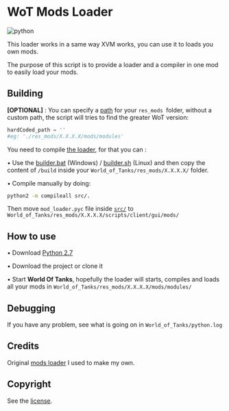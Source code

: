 # WoT Mods Loader

![python](https://img.shields.io/badge/python-2.7.18-blue?link=https://www.python.org/downloads/release/python-2718/)

This loader works in a same way XVM works, you can use it to loads you own mods.

The purpose of this script is to provide a loader and a compiler in one mod to easily load your mods.


## Building

**[OPTIONAL]** : You can specify a [path](./src/mod_loader.py) for your `res_mods `folder, without a custom path, the script will tries to find the greater WoT version:
```python
hardCoded_path = ''
#eg: './res_mods/X.X.X.X/mods/modules'
```

You need to compile [the loader](./src/mod_loader.py), for that you can :

• Use the [builder.bat](build.bat) (Windows) / [builder.sh](build.sh) (Linux) and then copy the content of `/build` inside your `World_of_Tanks/res_mods/X.X.X.X/` folder.

• Compile manually by doing:
```bat
python2 -m compileall src/.
```
Then move `mod_loader.pyc` file inside [`src/`](./src) to `World_of_Tanks/res_mods/X.X.X.X/scripts/client/gui/mods/`


## How to use

• Download [Python 2.7](https://www.python.org/downloads/release/python-2718/)

• Download the project or clone it

• Start **World Of Tanks**, hopefully the loader will starts, compiles and loads all your mods in `World_of_Tanks/res_mods/X.X.X.X/mods/modules/`


## Debugging

If you have any problem, see what is going on in `World_of_Tanks/python.log`


## Credits

Original [mods loader](https://github.com/juho-p/wot-debugserver/blob/master/loader/mod_.py) I used to make my own.


## Copyright

See the [license](/LICENSE).